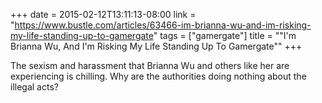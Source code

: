 +++
date = 2015-02-12T13:11:13-08:00
link = "https://www.bustle.com/articles/63466-im-brianna-wu-and-im-risking-my-life-standing-up-to-gamergate"
tags = ["gamergate"]
title = "\"I'm Brianna Wu, And I'm Risking My Life Standing Up To Gamergate\""
+++

The sexism and harassment that Brianna Wu and others like her are experiencing is chilling. Why are the authorities doing nothing about the illegal acts?

